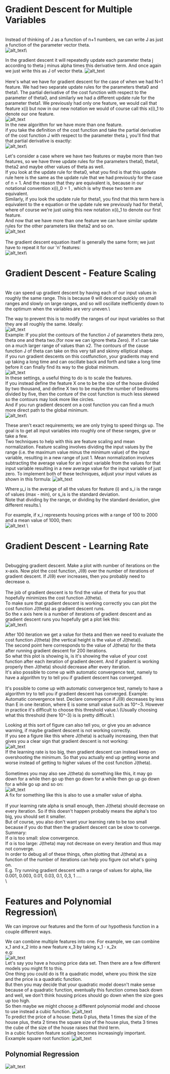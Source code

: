 # Gradient Descent for Multiple Variables
\
Instead of thinking of J as a function of  n+1 numbers, we can write J as just a function of the parameter vector theta.\
![alt_text](https://i.imgur.com/saL1boQ.png)\

In the gradient descent it will repeatedly update each parameter theta j according to theta j minus alpha times this derivative term. And once again we just write this as J of vector theta. 
![alt_text](https://i.imgur.com/4aoup9O.png)\
\
Here's what we have for gradient descent for the case of when we had N=1 feature. 
We had two separate update rules for the parameters theta0 and theta1.
The partial derivative of the cost function with respect to the parameter of theta0, and similarly we had a different update rule for the parameter theta1.
We previously had only one feature, we would call that feature x(i) but now in our new notation we would of course call this x(i)_1 to denote our one feature.\
![alt_text](https://i.imgur.com/nx5mSGz.png)\
In the new algorithm for we have more than one feature.\
if you take the definition of the cost function and take the partial derivative of the cost function J with respect to the parameter theta j, you'll find that that partial derivative is exactly:\
![alt_text](https://i.imgur.com/oISFo6P.png)\

Let's consider a case where we have two features or maybe more than two features, so we have three update rules for the parameters theta0, theta1, theta2 and maybe other values of theta as well.\
If you look at the update rule for theta0, what you find is that this update rule here is the same as the update rule that we had previously for the case of n = 1. 
And the reason that they are equivalent is, because in our notational convention x(i)_0 = 1 , which is why these two term  are equivalent.\
Similarly, if you look the update rule for theta1, you find that this term here is equivalent to the e equation or the update rule we previously had for theta1, where of course we're just using this new notation x(i)_1 to denote our first feature.\
And now that we have more than one feature we can have similar update rules for the other parameters like theta2 and so on.\
![alt_text](https://i.imgur.com/xRaGK2q.png)\
\
The gradient descent equation itself is generally the same form; we just have to repeat it for our 'n' features:\
![alt_text](https://i.imgur.com/wBzoSHE.png)\

# Gradient Descent - Feature Scaling
\
We can speed up gradient descent by having each of our input values in roughly the same range. This is because θ will descend quickly on small ranges and slowly on large ranges, and so will oscillate inefficiently down to the optimum when the variables are very uneven.\

The way to prevent this is to modify the ranges of our input variables so that they are all roughly the same. Ideally:\
![alt_text](https://i.imgur.com/TSOwLUt.png)\
Example: If you plot the contours of the function J of parameters theta zero, theta one and theta two.(for now we can ignore theta Zero).
If x1 can take on a much larger range of values than x2.  The contours of the cause function J of theta can take on this very tall and skinny elliptical shape.\
if you run gradient descents on this costfunction, your gradients may end up taking a long time and can oscillate back and forth and take a long time before it can finally find its way to the global minimum.\
![alt_text](https://i.imgur.com/ysCabFZ.png) \
In these settings, a useful thing to do is to scale the features.\
If you instead define the feature X one to be the size of the house divided by two thousand, and define X two to be maybe the number of bedrooms divided by five, then the conture of the cost function is much less skewed so the contours may look more like circles.\
And if you run gradient descent on a cost function you can find a much more direct path to the global minimum.\
![alt_text](https://i.imgur.com/MdsSNtp.png)\

These aren't exact requirements; we are only trying to speed things up. The goal is to get all input variables into roughly one of these ranges, give or take a few.\
Two techniques to help with this are feature scaling and mean normalization. Feature scaling involves dividing the input values by the range (i.e. the maximum value minus the minimum value) of the input variable, resulting in a new range of just 1. Mean normalization involves subtracting the average value for an input variable from the values for that input variable resulting in a new average value for the input variable of just zero. To implement both of these techniques, adjust your input values as shown in this formula:
![alt_text](https://i.imgur.com/I4JUTBm.png)

Where μ_i is the average of all the values for feature (i) and s_i is the range of values (max - min), or s_is is the standard deviation.\
Note that dividing by the range, or dividing by the standard deviation, give different results.\

For example, if x_i represents housing prices with a range of 100 to 2000  and a mean value of 1000, then:\
![alt_text](https://i.imgur.com/JsfvBIZ.png)
\
# Gradient Descent - Learning Rate
\
Debugging gradient descent. Make a plot with number of iterations on the x-axis. Now plot the cost function, J(θ) over the number of iterations of gradient descent. If J(θ) ever increases, then you probably need to decrease α.\
\
The job of gradient descent is to find the value of theta for you that hopefully minimizes the cost function J(theta).\
To make sure that gradient descent is working correctly you can plot the cost function J(theta) as gradient descent runs.\
So the x axis here is a number of iterations of gradient descent and as gradient descent runs you hopefully get a plot liek this:\
![alt_text](https://i.imgur.com/dhOGOjO.png)\

After 100 iteration we get a value for theta and then we need to evaluate the cost function J(theta) (the vertical height is the value of J(theta)). \
The second point here  corresponds to the value of J(theta) for the theta after running gradient descent for 200 iterations.\
So what this plot is showing is, is it's showing the value of your cost function after each iteration of gradient decent. And if gradient is working properly then J(theta) should decrease after every iteration.\
It's also possible to come up with automatic convergence test, namely to have a algorithm try to tell you if gradient descent has converged.\
\
It's possible to come up with automatic convergence test, namely to have a algorithm try to tell you if gradient descent has converged. 
Example:\
Automatic convergence test. Declare convergence if J(θ) decreases by less than E in one iteration, where E is some small value such as 10^−3. However in practice it's difficult to choose this threshold value.\ (Usually choosing what this threshold (here 10^-3) is is pretty difficult.\

Looking at this sort of figure can also tell you, or give you an advance warning, if maybe gradient descent is not working correctly. \
If you see a figure like this where J(theta) is actually increasing, then that gives you a clear sign that gradient descent is not working:\
![alt_text](https://i.imgur.com/8Ge1wDF.png)\
If the learning rate is too big, then gradient descent can instead keep on overshooting the minimum. So that you actually end up getting worse and worse instead of getting to higher values of the cost function J(theta).\
\
Sometimes you may also see J(theta) do something like this, it may go down for a while then go up then go down for a while then go up go down for a while go up and so on:\
![alt_text](https://i.imgur.com/zkYLESS.png)\
A fix for something like this is also to use a smaller value of alpha.\
\
If your learning rate alpha is small enough, then J(theta) should decrease on every iteration. So if this doesn't happen probably means the alpha's too big, you should set it smaller. \
But of course, you also don't want your learning rate to be too small because if you do that then the gradient descent can be slow to converge.
\
Summary:\
If α is too small: slow convergence. \
If α is too large: J(theta) may not decrease on every iteration and thus may not converge.\
In order to debug all of these things, often plotting that J(theta) as a function of the number of iterations can help you figure out what's going on.\
E.g. Try running gradient descent with a range of values for alpha, like 0.001, 0.003, 0.01, 0.03, 0.1, 0,3, 1 ....\
\
# Features and Polynomial Regression\
We can improve our features and the form of our hypothesis function in a couple different ways.

We can combine multiple features into one. For example, we can combine x_1 and x_2 into a new feature x_3 by taking x_1 ⋅ x_2x \
e.g:\
![alt_text](https://imgur.com/OMHIsNS)\
Let's say you have a housing price data set. Then there are a few different models you might fit to this. \
One thing you could do is fit a quadratic model, where you think the size and the price is a quadratic function.\
But then you may decide that your quadratic model doesn't make sense because of a quadratic function, eventually this function comes back down and well, we don't think housing prices should go down when the size goes up too high.\
So then maybe we might choose a different polynomial model and choose to use instead a cubic function.
![alt_text](https://imgur.com/GZ16sMm)\
To predict the price of a house:  theta 0 plus, theta 1 times the size of the house plus, theta 2 times the square size of the house plus, theta 3 times the cube of the size of the house raises that third term. \
In a cubic function feature scaling becomes increasingly important.\
Exxample square root function:
![alt_text](https://imgur.com/nLM35KR)
## Polynomial Regression
![alt_text](https://imgur.com/oimxXaF)
